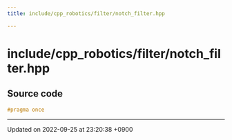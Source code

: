 ```yaml
---
title: include/cpp_robotics/filter/notch_filter.hpp

---
```


# include/cpp_robotics/filter/notch_filter.hpp






## Source code

```cpp
#pragma once
```


-------------------------------

Updated on 2022-09-25 at 23:20:38 +0900
